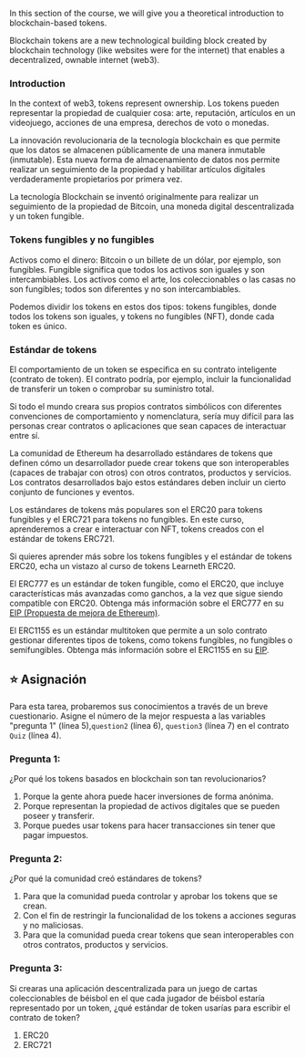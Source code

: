In this section of the course, we will give you a theoretical introduction to blockchain-based tokens.

Blockchain tokens are a new technological building block created by blockchain technology (like websites were for the internet) that enables a decentralized, ownable internet (web3).

### Introduction

In the context of web3, tokens represent ownership. Los tokens pueden representar la propiedad de cualquier cosa: arte, reputación, artículos en un videojuego, acciones de una empresa, derechos de voto o monedas.

La innovación revolucionaria de la tecnología blockchain es que permite que los datos se almacenen públicamente de una manera inmutable (inmutable).
Esta nueva forma de almacenamiento de datos nos permite realizar un seguimiento de la propiedad y habilitar artículos digitales verdaderamente propietarios por primera vez.

La tecnología Blockchain se inventó originalmente para realizar un seguimiento de la propiedad de Bitcoin, una moneda digital descentralizada y un token fungible.

### Tokens fungibles y no fungibles

Activos como el dinero: Bitcoin o un billete de un dólar, por ejemplo, son fungibles. Fungible significa que todos los activos son iguales y son intercambiables. Los activos como el arte, los coleccionables o las casas no son fungibles; todos son diferentes y no son intercambiables.

Podemos dividir los tokens en estos dos tipos: tokens fungibles, donde todos los tokens son iguales, y tokens no fungibles (NFT), donde cada token es único.

### Estándar de tokens

El comportamiento de un token se especifica en su contrato inteligente (contrato de token). El contrato podría, por ejemplo, incluir la funcionalidad de transferir un token o comprobar su suministro total.

Si todo el mundo creara sus propios contratos simbólicos con diferentes convenciones de comportamiento y nomenclatura, sería muy difícil para las personas crear contratos o aplicaciones que sean capaces de interactuar entre sí.

La comunidad de Ethereum ha desarrollado estándares de tokens que definen cómo un desarrollador puede crear tokens que son interoperables (capaces de trabajar con otros) con otros contratos, productos y servicios. Los contratos desarrollados bajo estos estándares deben incluir un cierto conjunto de funciones y eventos.

Los estándares de tokens más populares son el ERC20 para tokens fungibles y el ERC721 para tokens no fungibles. En este curso, aprenderemos a crear e interactuar con NFT, tokens creados con el estándar de tokens ERC721.

Si quieres aprender más sobre los tokens fungibles y el estándar de tokens ERC20, echa un vistazo al curso de tokens Learneth ERC20.

El ERC777 es un estándar de token fungible, como el ERC20, que incluye características más avanzadas como ganchos, a la vez que sigue siendo compatible con ERC20. Obtenga más información sobre el ERC777 en su <a href="https://eips.ethereum.org/EIPS/eip-777" target="_blank">EIP (Propuesta de mejora de Ethereum)</a>.

El ERC1155 es un estándar multitoken que permite a un solo contrato gestionar diferentes tipos de tokens, como tokens fungibles, no fungibles o semifungibles.
Obtenga más información sobre el ERC1155 en su <a href="https://eips.ethereum.org/EIPS/eip-1155" target="_blank">EIP</a>.

## ⭐️ Asignación

Para esta tarea, probaremos sus conocimientos a través de un breve cuestionario.
Asigne el número de la mejor respuesta a las variables "pregunta 1" (línea 5),`question2` (línea 6), `question3` (línea 7) en el contrato `Quiz` (línea 4).

### Pregunta 1:

¿Por qué los tokens basados en blockchain son tan revolucionarios?

1. Porque la gente ahora puede hacer inversiones de forma anónima.
2. Porque representan la propiedad de activos digitales que se pueden poseer y transferir.
3. Porque puedes usar tokens para hacer transacciones sin tener que pagar impuestos.

### Pregunta 2:

¿Por qué la comunidad creó estándares de tokens?

1. Para que la comunidad pueda controlar y aprobar los tokens que se crean.
2. Con el fin de restringir la funcionalidad de los tokens a acciones seguras y no maliciosas.
3. Para que la comunidad pueda crear tokens que sean interoperables con otros contratos, productos y servicios.

### Pregunta 3:

Si crearas una aplicación descentralizada para un juego de cartas coleccionables de béisbol en el que cada jugador de béisbol estaría representado por un token, ¿qué estándar de token usarías para escribir el contrato de token?

1. ERC20
2. ERC721
